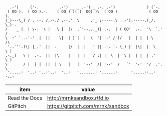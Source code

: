 ```
  .-')     ('-.         .-') _  _ .-') _ .-. .-')              ) (`-.      
 ( OO ).  ( OO ).-.    ( OO ) )( (  OO) )\  ( OO )              ( OO ).    
(_)---\_) / . --. /,--./ ,--,'  \     .'_ ;-----.\  .-'),-----.(_/.  \_)-. 
/    _ |  | \-.  \ |   \ |  |\  ,`'--..._)| .-.  | ( OO'  .-.  '\  `.'  /  
\  :` `..-'-'  |  ||    \|  | ) |  |  \  '| '-' /_)/   |  | |  | \     /\  
 '..`''.)\| |_.'  ||  .     |/  |  |   ' || .-. `. \_) |  |\|  |  \   \ |  
.-._)   \ |  .-.  ||  |\    |   |  |   / :| |  \  |  \ |  | |  | .'    \_) 
\       / |  | |  ||  | \   |   |  '--'  /| '--'  /   `'  '-'  '/  .'.  \  
 `-----'  `--' `--'`--'  `--'   `-------' `------'      `-----''--'   '--' 
 ```

| item             | value                                                           |
| ---------------- | --------------------------------------------------------------- |
| Read the Docs    | http://mrnksandbox.rtfd.io                                      |
| GitPitch         | https://gitpitch.com/mrnk/sandbox                               | 